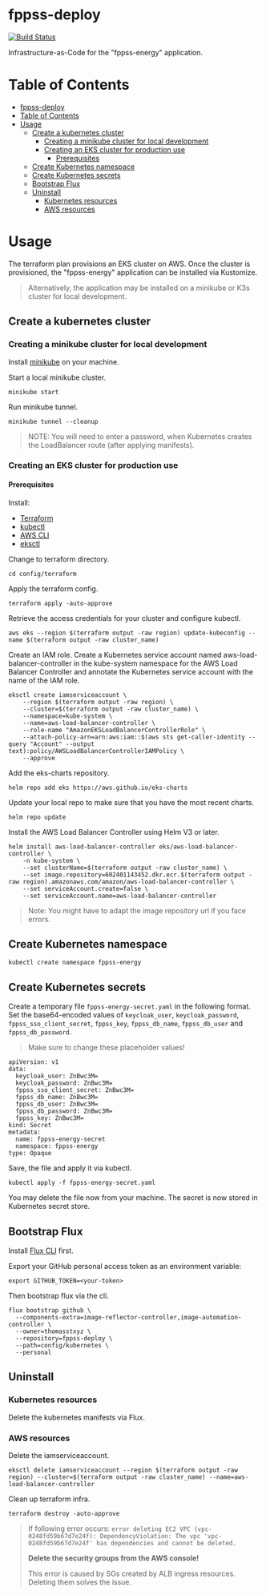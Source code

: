 # fppss-deploy

[![Build Status](https://github.com/thomasstxyz/fppss-deploy/workflows/CI/badge.svg?event=push)](https://github.com/thomasstxyz/fppss-deploy/actions)

Infrastructure-as-Code for the "fppss-energy" application.

# Table of Contents
<!-- Regenerate this table of contents using https://github.com/ekalinin/github-markdown-toc -->
<!-- gh-md-toc --insert README.md -->
<!--ts-->
- [fppss-deploy](#fppss-deploy)
- [Table of Contents](#table-of-contents)
- [Usage](#usage)
  - [Create a kubernetes cluster](#create-a-kubernetes-cluster)
    - [Creating a minikube cluster for local development](#creating-a-minikube-cluster-for-local-development)
    - [Creating an EKS cluster for production use](#creating-an-eks-cluster-for-production-use)
      - [Prerequisites](#prerequisites)
  - [Create Kubernetes namespace](#create-kubernetes-namespace)
  - [Create Kubernetes secrets](#create-kubernetes-secrets)
  - [Bootstrap Flux](#bootstrap-flux)
  - [Uninstall](#uninstall)
    - [Kubernetes resources](#kubernetes-resources)
    - [AWS resources](#aws-resources)

<!-- Created by https://github.com/ekalinin/github-markdown-toc -->

<!--te-->

# Usage

The terraform plan provisions an EKS cluster on AWS.
Once the cluster is provisioned, the "fppss-energy" application can be installed via Kustomize.

> Alternatively, the application may be installed on a minikube or K3s cluster for local development.

## Create a kubernetes cluster

### Creating a minikube cluster for local development

Install [minikube](https://minikube.sigs.k8s.io/docs/start/) on your machine.

Start a local minikube cluster.

    minikube start

Run minikube tunnel.

    minikube tunnel --cleanup

> NOTE: You will need to enter a password, when Kubernetes creates the LoadBalancer route (after applying manifests).

### Creating an EKS cluster for production use

#### Prerequisites

Install:

- [Terraform](https://www.terraform.io/downloads)
- [kubectl](https://kubernetes.io/docs/tasks/tools/)
- [AWS CLI](https://docs.aws.amazon.com/cli/latest/userguide/getting-started-install.html)
- [eksctl](https://docs.aws.amazon.com/eks/latest/userguide/eksctl.html)


Change to terraform directory.

    cd config/terraform

Apply the terraform config.

    terraform apply -auto-approve

Retrieve the access credentials for your cluster and configure kubectl.

    aws eks --region $(terraform output -raw region) update-kubeconfig --name $(terraform output -raw cluster_name)

Create an IAM role. Create a Kubernetes service account named aws-load-balancer-controller in the kube-system namespace for the AWS Load Balancer Controller and annotate the Kubernetes service account with the name of the IAM role.

    eksctl create iamserviceaccount \
        --region $(terraform output -raw region) \
        --cluster=$(terraform output -raw cluster_name) \
        --namespace=kube-system \
        --name=aws-load-balancer-controller \
        --role-name "AmazonEKSLoadBalancerControllerRole" \
        --attach-policy-arn=arn:aws:iam::$(aws sts get-caller-identity --query "Account" --output text):policy/AWSLoadBalancerControllerIAMPolicy \
        --approve

Add the eks-charts repository.

    helm repo add eks https://aws.github.io/eks-charts

Update your local repo to make sure that you have the most recent charts.

    helm repo update

Install the AWS Load Balancer Controller using Helm V3 or later.

    helm install aws-load-balancer-controller eks/aws-load-balancer-controller \
        -n kube-system \
        --set clusterName=$(terraform output -raw cluster_name) \
        --set image.repository=602401143452.dkr.ecr.$(terraform output -raw region).amazonaws.com/amazon/aws-load-balancer-controller \
        --set serviceAccount.create=false \
        --set serviceAccount.name=aws-load-balancer-controller 

> Note: You might have to adapt the image repository url if you face errors.

## Create Kubernetes namespace

    kubectl create namespace fppss-energy

## Create Kubernetes secrets

Create a temporary file `fppss-energy-secret.yaml` in the following format. 
Set the base64-encoded values of `keycloak_user`, `keycloak_password`, `fppss_sso_client_secret`, `fppss_key`, `fppss_db_name`, `fppss_db_user` and `fppss_db_password`.

> Make sure to change these placeholder values!

```
apiVersion: v1
data:
  keycloak_user: ZnBwc3M=
  keycloak_password: ZnBwc3M=
  fppss_sso_client_secret: ZnBwc3M=
  fppss_db_name: ZnBwc3M=
  fppss_db_user: ZnBwc3M=
  fppss_db_password: ZnBwc3M=
  fppss_key: ZnBwc3M=
kind: Secret
metadata:
  name: fppss-energy-secret
  namespace: fppss-energy
type: Opaque
```

Save, the file and apply it via kubectl.

    kubectl apply -f fppss-energy-secret.yaml

You may delete the file now from your machine.
The secret is now stored in Kubernetes secret store.

## Bootstrap Flux

Install [Flux CLI](https://fluxcd.io/flux/installation/#install-the-flux-cli) first.

Export your GitHub personal access token as an environment variable:

    export GITHUB_TOKEN=<your-token>

Then bootstrap flux via the cli.

```
flux bootstrap github \
  --components-extra=image-reflector-controller,image-automation-controller \
  --owner=thomasstxyz \
  --repository=fppss-deploy \
  --path=config/kubernetes \
  --personal
```

<!-- ## Install via Kustomize

    kubectl apply -k config/kubernetes/base -->

## Uninstall

### Kubernetes resources

Delete the kubernetes manifests via Flux.

### AWS resources

Delete the iamserviceaccount.

    eksctl delete iamserviceaccount --region $(terraform output -raw region) --cluster=$(terraform output -raw cluster_name) --name=aws-load-balancer-controller

Clean up terraform infra.

    terraform destroy -auto-approve

> If following error occurs: `error deleting EC2 VPC (vpc-0248fd59b67d7e24f): DependencyViolation: The vpc 'vpc-0248fd59b67d7e24f' has dependencies and cannot be deleted.`
> 
> **Delete the security groups from the AWS console!**
>
> This error is caused by SGs created by ALB ingress resources. Deleting them solves the issue.
